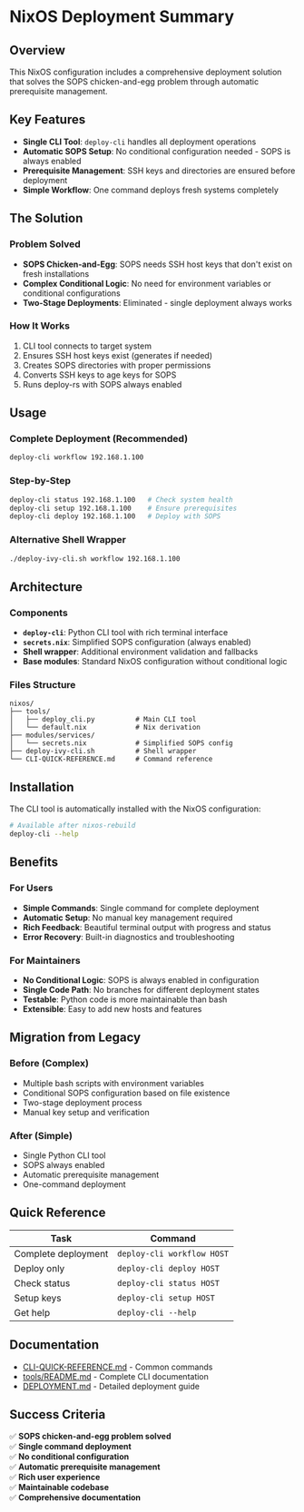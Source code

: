 # NixOS Deployment Summary

## Overview

This NixOS configuration includes a comprehensive deployment solution that solves the SOPS chicken-and-egg problem through automatic prerequisite management.

## Key Features

- **Single CLI Tool**: `deploy-cli` handles all deployment operations
- **Automatic SOPS Setup**: No conditional configuration needed - SOPS is always enabled
- **Prerequisite Management**: SSH keys and directories are ensured before deployment
- **Simple Workflow**: One command deploys fresh systems completely

## The Solution

### Problem Solved
- **SOPS Chicken-and-Egg**: SOPS needs SSH host keys that don't exist on fresh installations
- **Complex Conditional Logic**: No need for environment variables or conditional configurations
- **Two-Stage Deployments**: Eliminated - single deployment always works

### How It Works
1. CLI tool connects to target system
2. Ensures SSH host keys exist (generates if needed)
3. Creates SOPS directories with proper permissions
4. Converts SSH keys to age keys for SOPS
5. Runs deploy-rs with SOPS always enabled

## Usage

### Complete Deployment (Recommended)
```bash
deploy-cli workflow 192.168.1.100
```

### Step-by-Step
```bash
deploy-cli status 192.168.1.100   # Check system health
deploy-cli setup 192.168.1.100    # Ensure prerequisites
deploy-cli deploy 192.168.1.100   # Deploy with SOPS
```

### Alternative Shell Wrapper
```bash
./deploy-ivy-cli.sh workflow 192.168.1.100
```

## Architecture

### Components
- **`deploy-cli`**: Python CLI tool with rich terminal interface
- **`secrets.nix`**: Simplified SOPS configuration (always enabled)
- **Shell wrapper**: Additional environment validation and fallbacks
- **Base modules**: Standard NixOS configuration without conditional logic

### Files Structure
```
nixos/
├── tools/
│   ├── deploy_cli.py          # Main CLI tool
│   └── default.nix            # Nix derivation
├── modules/services/
│   └── secrets.nix            # Simplified SOPS config
├── deploy-ivy-cli.sh          # Shell wrapper
└── CLI-QUICK-REFERENCE.md     # Command reference
```

## Installation

The CLI tool is automatically installed with the NixOS configuration:

```bash
# Available after nixos-rebuild
deploy-cli --help
```

## Benefits

### For Users
- **Simple Commands**: Single command for complete deployment
- **Automatic Setup**: No manual key management required  
- **Rich Feedback**: Beautiful terminal output with progress and status
- **Error Recovery**: Built-in diagnostics and troubleshooting

### For Maintainers
- **No Conditional Logic**: SOPS is always enabled in configuration
- **Single Code Path**: No branches for different deployment states
- **Testable**: Python code is more maintainable than bash
- **Extensible**: Easy to add new hosts and features

## Migration from Legacy

### Before (Complex)
- Multiple bash scripts with environment variables
- Conditional SOPS configuration based on file existence
- Two-stage deployment process
- Manual key setup and verification

### After (Simple)
- Single Python CLI tool
- SOPS always enabled
- Automatic prerequisite management
- One-command deployment

## Quick Reference

| Task | Command |
|------|---------|
| Complete deployment | `deploy-cli workflow HOST` |
| Deploy only | `deploy-cli deploy HOST` |
| Check status | `deploy-cli status HOST` |
| Setup keys | `deploy-cli setup HOST` |
| Get help | `deploy-cli --help` |

## Documentation

- [CLI-QUICK-REFERENCE.md](CLI-QUICK-REFERENCE.md) - Common commands
- [tools/README.md](tools/README.md) - Complete CLI documentation  
- [DEPLOYMENT.md](DEPLOYMENT.md) - Detailed deployment guide

## Success Criteria

✅ **SOPS chicken-and-egg problem solved**  
✅ **Single command deployment**  
✅ **No conditional configuration**  
✅ **Automatic prerequisite management**  
✅ **Rich user experience**  
✅ **Maintainable codebase**  
✅ **Comprehensive documentation**